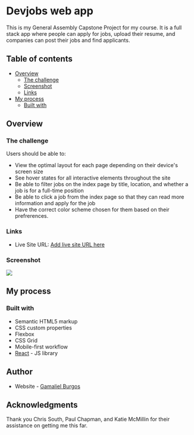 # Devjobs web app

This is my General Assembly Capstone Project for my course. It is a full stack app where people can apply for jobs, upload their resume, and companies can post their jobs and find applicants.

## Table of contents

- [Overview](#overview)
  - [The challenge](#the-challenge)
  - [Screenshot](#screenshot)
  - [Links](#links)
- [My process](#my-process)
  - [Built with](#built-with)

## Overview

### The challenge

Users should be able to:

- View the optimal layout for each page depending on their device's screen size
- See hover states for all interactive elements throughout the site
- Be able to filter jobs on the index page by title, location, and whether a job is for a full-time position
- Be able to click a job from the index page so that they can read more information and apply for the job
- Have the correct color scheme chosen for them based on their prefrerences.

### Links

- Live Site URL: [Add live site URL here](https://gb-devjobs.netlify.app/)

### Screenshot

![](/client/public/preview.jpg)


## My process
### Built with

- Semantic HTML5 markup
- CSS custom properties
- Flexbox
- CSS Grid
- Mobile-first workflow
- [React](https://reactjs.org/) - JS library

## Author

- Website - [Gamaliel Burgos](https://www.gamalielburgos.com)

## Acknowledgments

Thank you Chris South, Paul Chapman, and Katie McMillin for their assistance on getting me this far.
